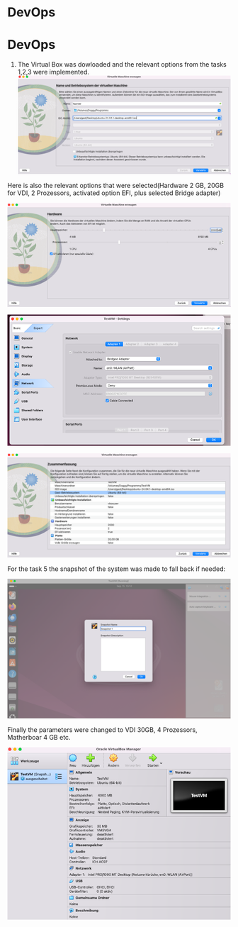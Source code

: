 # DevOps

# DevOps

1. The Virtual Box was dowloaded and the relevant options from the tasks 1,2,3 were implemented.
   ![Installation](https://github.com/Alex-Sigma/DevOps/blob/lecture3/images/2_Install_Ubuntu.png)

Here is also the relevant options that were selected(Hardware 2 GB, 20GB for VDI, 2 Prozessors, activated option EFI, plus selected Bridge adapter)

![CreatingOptions](https://github.com/Alex-Sigma/DevOps/blob/lecture3/images/2_3_Create%20VM_Options.png)

![Bridge Adapter](https://github.com/Alex-Sigma/DevOps/blob/lecture3/images/3_Set_Bridge_Adapter.png)

![Initial_Installation_Parameters](https://github.com/Alex-Sigma/DevOps/blob/lecture3/images/4_VM_Installation_Sum.png)

For the task 5 the snapshot of the system was made to fall back if needed:

![Initial_Installation_Parameters](https://github.com/Alex-Sigma/DevOps/blob/lecture3/images/5_Snapshot_Init.png)

Finally the parameters were changed to VDI 30GB, 4 Prozessors, Matherboar 4 GB etc.

![Final_Changes](https://github.com/Alex-Sigma/DevOps/blob/lecture3/images/6_Final_Changes.png)
